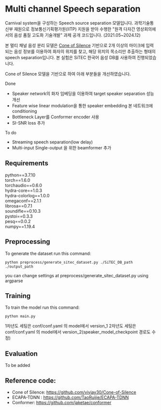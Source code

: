 # Multi channel Speech separation

Carnival system을 구성하는 Speech source separation 모델입니다.
과학기술통신부 재원으로 정보통신기획평가원(IITP) 지원을 받아 수행한
"원격 다자간 영상회의에서의 음성 품질 고도화 기술개발" 과제 공개 코드입니다.
(2021.05~2024.12)

본 멀티 채널 음성 분리 모델은 [Cone of Silence](https://github.com/vivjay30/Cone-of-Silence) 기반으로 2개 이상의 마이크에 입력되는 음성 정보를 이용하여 화자의 위치를 찾고, 해당 위치의 목소리만 추출하는 형태의 speech separation입니다. 본 실험은 SiTEC 한국어 음성 DB를 사용하여 진행되었습니다.

Cone of Silence 모델을 기반으로 하여 아래 부분들을 개선하였습니다.

Done

* Speaker network의 화자 임베딩을 이용하여 target speaker separation 성능 개선
* Feature wise linear modulation을 통한 speaker embedding 본 네트워크에 conditioning
* Bottleneck Layer를 Conformer encoder 사용
* SI-SNR loss 추가

To do

* Streaming speech separation(low delay)
* Multi-input Single-output 을 위한 beamformer 추가

Requirements
-------------
python==3.7.10     
torch==1.6.0    
torchaudio==0.6.0        
hydra-core==1.0.3           
hydra-colorlog==1.0.0      
omegaconf==2.1.1         
librosa==0.7.1         
soundifle==0.10.3          
pystoi==0.3.3       
pesq==0.0.2         
numpy==1.19.4       

Preprocessing
-------------
To generate the dataset run this command:

    python preprocess/generate_sitec_dataset.py ./SiTEC_DB_path ./output_path
    
you can change settings at preprocess/generate_sitec_dataset.py using argparse

Training
-------------
To train the model run this command:

    python main.py
    
1차년도 세팅은 conf/conf.yaml 의 model에서 version_1
2차년도 세팅은 conf/conf.yaml 의 model에서 version_2(speaker_model_checkpoint 경로도 수정)

Evaluation
-------------
To be added

Reference code:
-------------
* Cone of Silence: https://github.com/vivjay30/Cone-of-Silence
* ECAPA-TDNN : https://github.com/TaoRuijie/ECAPA-TDNN 
* Conformer: https://github.com/jaketae/conformer 
